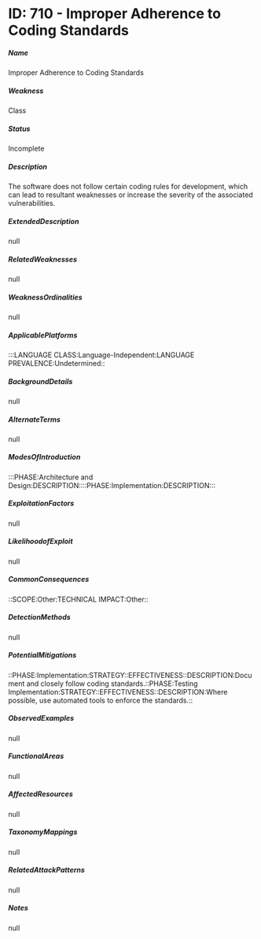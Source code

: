 # ID: 710 - Improper Adherence to Coding Standards
<h5>Name</h5>Improper Adherence to Coding Standards
<h5>Weakness</h5>Class
<h5>Status</h5>Incomplete
<h5>Description</h5>The software does not follow certain coding rules for development, which can lead to resultant weaknesses or increase the severity of the associated vulnerabilities.
<h5>ExtendedDescription</h5>null
<h5>RelatedWeaknesses</h5>null
<h5>WeaknessOrdinalities</h5>null
<h5>ApplicablePlatforms</h5>:::LANGUAGE CLASS:Language-Independent:LANGUAGE PREVALENCE:Undetermined::
<h5>BackgroundDetails</h5>null
<h5>AlternateTerms</h5>null
<h5>ModesOfIntroduction</h5>:::PHASE:Architecture and Design:DESCRIPTION::::PHASE:Implementation:DESCRIPTION:::
<h5>ExploitationFactors</h5>null
<h5>LikelihoodofExploit</h5>null
<h5>CommonConsequences</h5>::SCOPE:Other:TECHNICAL IMPACT:Other::
<h5>DetectionMethods</h5>null
<h5>PotentialMitigations</h5>::PHASE:Implementation:STRATEGY::EFFECTIVENESS::DESCRIPTION:Document and closely follow coding standards.::PHASE:Testing Implementation:STRATEGY::EFFECTIVENESS::DESCRIPTION:Where possible, use automated tools to enforce the standards.::
<h5>ObservedExamples</h5>null
<h5>FunctionalAreas</h5>null
<h5>AffectedResources</h5>null
<h5>TaxonomyMappings</h5>null
<h5>RelatedAttackPatterns</h5>null
<h5>Notes</h5>null

